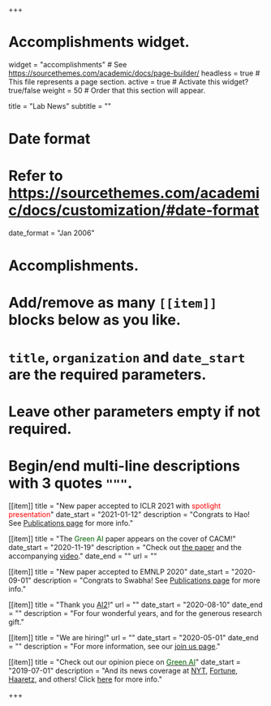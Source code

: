 +++
# Accomplishments widget.
widget = "accomplishments"  # See https://sourcethemes.com/academic/docs/page-builder/
headless = true  # This file represents a page section.
active = true  # Activate this widget? true/false
weight = 50  # Order that this section will appear.

title = "Lab News"
subtitle = ""

# Date format
#   Refer to https://sourcethemes.com/academic/docs/customization/#date-format
date_format = "Jan 2006"

# Accomplishments.
#   Add/remove as many `[[item]]` blocks below as you like.
#   `title`, `organization` and `date_start` are the required parameters.
#   Leave other parameters empty if not required.
#   Begin/end multi-line descriptions with 3 quotes `"""`.

[[item]]
  title = "New paper accepted to ICLR 2021 with <span style='color:red'>spotlight presentation</span>"
  date_start = "2021-01-12"
  description = "Congrats to Hao! See <a href='publication'>Publications page</a> for more info."

[[item]]
  title = "The <span style='color:darkgreen'>Green AI</span> paper appears on the cover of CACM!"
  date_start = "2020-11-19"
  description = "Check out <a href='https://cacm.acm.org/magazines/2020/12/248800-green-ai/fulltext' target='_blank'>the paper</a> and the accompanying <a href='https://vimeo.com/473074499' target='_blank'>video</a>."
  date_end = ""
  url = ""

[[item]]
  title = "New paper accepted to EMNLP 2020"
  date_start = "2020-09-01"
  description = "Congrats to Swabha! See <a href='publication'>Publications page</a> for more info."

[[item]]
  title = "Thank you <a href='https://allenai.org/' target='_blank'>AI2</a>!"
  url = ""
  date_start = "2020-08-10"
  date_end = ""
  description = "For four wonderful years, and for the generous research gift."

[[item]]
  title = "We are hiring!"
  url = ""
  date_start = "2020-05-01"
  date_end = ""
  description = "For more information, see our <a href='joinus/'>join us page</a>."

[[item]]
  title = "Check out our opinion piece on <a href='https://arxiv.org/abs/1907.10597' target='_blank'><span style='color:darkgreen'>Green AI</span></a>"
  date_start = "2019-07-01"
  description = "And its news coverage at <a href='https://www.nytimes.com/2019/09/26/technology/ai-computer-expense.html' target='_blank'>NYT</a>, <a href='https://fortune.com/2019/07/30/artificial-intelligence-content-moderation/' target='_blank'>Fortune</a>, <a href='https://www.haaretz.co.il/captain/software/.premium-1.819476' target='_blank'>Haaretz</a>, and others! Click <a href='publication/greenai/'>here</a> for more info."
  

+++
